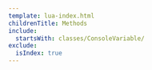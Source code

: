 ```yaml
---
template: lua-index.html
childrenTitle: Methods
include:
  startsWith: classes/ConsoleVariable/
exclude:
  isIndex: true
---
```

